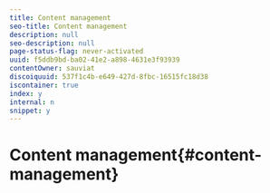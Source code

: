 ```yaml
---
title: Content management
seo-title: Content management
description: null
seo-description: null
page-status-flag: never-activated
uuid: f5ddb9bd-ba02-41e2-a898-4631e3f93939
contentOwner: sauviat
discoiquuid: 537f1c4b-e649-427d-8fbc-16515fc18d38
iscontainer: true
index: y
internal: n
snippet: y
---
```


# Content management{#content-management}

